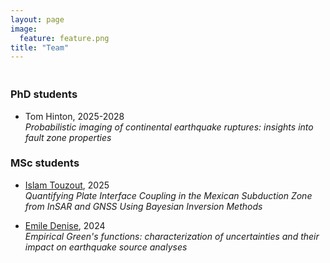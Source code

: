 ```yaml
---
layout: page
image:
  feature: feature.png
title: "Team"
---
```


<br style="line-height: 5px" />

### PhD students

* Tom Hinton, 2025-2028  
		*Probabilistic imaging of continental earthquake ruptures: insights into fault zone properties*

### MSc students

* [Islam Touzout](https://fr.linkedin.com/in/islam-touzout), 2025  
		*Quantifying Plate Interface Coupling in the Mexican Subduction Zone from InSAR and GNSS Using Bayesian Inversion Methods*

* [Emile Denise](https://fr.linkedin.com/in/emile-denise-392099245), 2024  
		*Empirical Green's functions: characterization of uncertainties and their impact on earthquake source analyses*